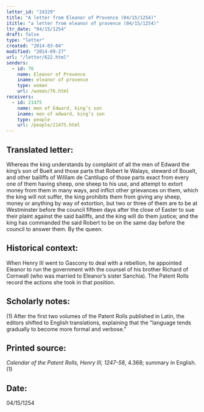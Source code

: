 ```yaml
---
letter_id: "24329"
title: "A letter from Eleanor of Provence (04/15/1254)"
ititle: "a letter from eleanor of provence (04/15/1254)"
ltr_date: "04/15/1254"
draft: false
type: "letter"
created: "2014-03-04"
modified: "2014-09-27"
url: "/letter/622.html"
senders:
  - id: 76
    name: Eleanor of Provence
    iname: eleanor of provence
    type: woman
    url: /woman/76.html
receivers:
  - id: 21475
    name: men of Edward, king’s son
    iname: men of edward, king’s son
    type: people
    url: /people/21475.html
---
```

<h2> Translated letter:</h2>Whereas the king understands by complaint of all the men of Edward the king’s son of Buelt and those parts that Robert le Walays, steward of Bouelt, and other bailiffs of Wililam de Cantilupo of those parts exact from every one of them having sheep, one sheep to his use, and attempt to extort money from them in many ways, and inflict other grievances on them, which the king will not suffer, the king prohibits them from giving any sheep, money or anything by way of extortion, but two or three of them are to be at Westminster before the council fifteen days after the close of Easter to sue their plaint against the said bailiffs, and the king will do them justice; and the king has commanded the said Robert to be on the same day before the council to answer them.
By the queen.
<h2 class="mt-4"> Historical context:</h2>When Henry III went to Gascony to deal with a rebellion, he appointed Eleanor to run the government with the counsel of his brother Richard of Cornwall (who was married to Eleanor’s sister Sanchia). The Patent Rolls record the actions she took in that position.
<h2 class="mt-4"> Scholarly notes:</h2>(1) After the first two volumes of the Patent Rolls published in Latin, the editors shifted to English translations, explaining that the "language tends gradually to become more formal and verbose."
<h2 class="mt-4"> Printed source:</h2><p><em>Calendar of the Patent Rolls, Henry III, 1247-58</em>, 4.368; summary in English.(1)</p><h2 class="mt-4"> Date:</h2>04/15/1254